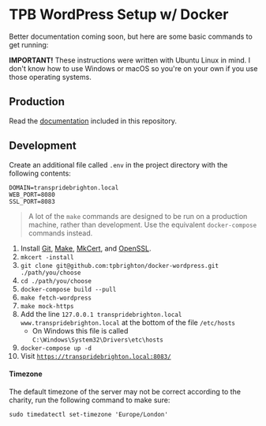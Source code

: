 # TPB WordPress Setup w/ Docker

Better documentation coming soon, but here are some basic commands to get running:

**IMPORTANT!** These instructions were written with Ubuntu Linux in mind. I don't know how to use
Windows or macOS so you're on your own if you use those operating systems.

## Production

Read the [documentation](./docs/) included in this repository.

## Development

Create an additional file called `.env` in the project directory with the following contents:

```dotenv
DOMAIN=transpridebrighton.local
WEB_PORT=8080
SSL_PORT=8083
```

> A lot of the `make` commands are designed to be run on a production machine, rather
> than development. Use the equivalent `docker-compose` commands instead.

1. Install [Git](https://git-scm.com/), [Make](https://www.gnu.org/software/make/),
   [MkCert](https://mkcert.dev/), and [OpenSSL](https://www.openssl.org/).
2. `mkcert -install`
3. `git clone git@github.com:tpbrighton/docker-wordpress.git ./path/you/choose`
4. `cd ./path/you/choose`
5. `docker-compose build --pull`
6. `make fetch-wordpress`
7. `make mock-https`
8. Add the line `127.0.0.1 transpridebrighton.local www.transpridebrighton.local` at the bottom of the file `/etc/hosts`
   - On Windows this file is called `C:\Windows\System32\Drivers\etc\hosts`
9. `docker-compose up -d`
10. Visit [`https://transpridebrighton.local:8083/`](https://transpridebrighton.local:8083/)

#### Timezone

The default timezone of the server may not be correct according to the charity, run the following command to make sure:

```
sudo timedatectl set-timezone 'Europe/London'
```
